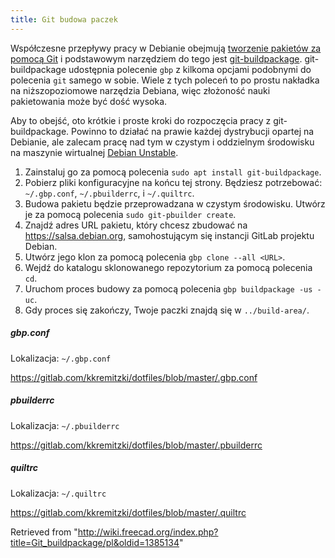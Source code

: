 ```yaml
---
title: Git budowa paczek
---
```

Współczesne przepływy pracy w Debianie obejmują [tworzenie pakietów za pomocą Git](https://wiki.debian.org/PackagingWithGit) i podstawowym narzędziem do tego jest [git-buildpackage](http://honk.sigxcpu.org/projects/git-buildpackage/manual-html/gbp.html). git-buildpackage udostępnia polecenie `gbp` z kilkoma opcjami podobnymi do polecenia `git` samego w sobie. Wiele z tych poleceń to po prostu nakładka na niższopoziomowe narzędzia Debiana, więc złożoność nauki pakietowania może być dość wysoka.

Aby to obejść, oto krótkie i proste kroki do rozpoczęcia pracy z git-buildpackage. Powinno to działać na prawie każdej dystrybucji opartej na Debianie, ale zalecam pracę nad tym w czystym i oddzielnym środowisku na maszynie wirtualnej [Debian Unstable](/Debian_Unstable/pl "Debian Unstable/pl").

1. Zainstaluj go za pomocą polecenia `sudo apt install git-buildpackage`.
2. Pobierz pliki konfiguracyjne na końcu tej strony. Będziesz potrzebować: `~/.gbp.conf`, `~/.pbuilderrc`, i `~/.quiltrc`.
3. Budowa pakietu będzie przeprowadzana w czystym środowisku. Utwórz je za pomocą polecenia `sudo git-pbuilder create`.
4. Znajdź adres URL pakietu, który chcesz zbudować na <https://salsa.debian.org>, samohostującym się instancji GitLab projektu Debian.
5. Utwórz jego klon za pomocą polecenia `gbp clone --all <URL>`.
6. Wejdź do katalogu sklonowanego repozytorium za pomocą polecenia `cd`.
7. Uruchom proces budowy za pomocą polecenia `gbp buildpackage -us -uc`.
8. Gdy proces się zakończy, Twoje paczki znajdą się w `../build-area/`.

##### gbp.conf

Lokalizacja: `~/.gbp.conf`

<https://gitlab.com/kkremitzki/dotfiles/blob/master/.gbp.conf>

##### pbuilderrc

Lokalizacja: `~/.pbuilderrc`

<https://gitlab.com/kkremitzki/dotfiles/blob/master/.pbuilderrc>

##### quiltrc

Lokalizacja: `~/.quiltrc`

<https://gitlab.com/kkremitzki/dotfiles/blob/master/.quiltrc>

Retrieved from "<http://wiki.freecad.org/index.php?title=Git_buildpackage/pl&oldid=1385134>"